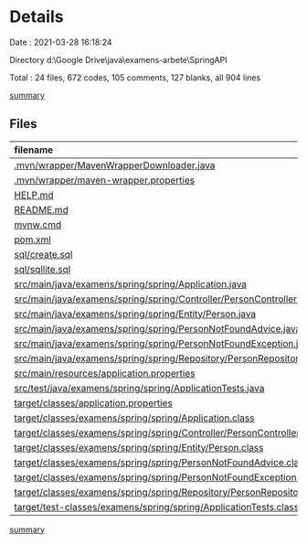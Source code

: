 # Details

Date : 2021-03-28 16:18:24

Directory d:\Google Drive\java\examens-arbete\SpringAPI

Total : 24 files,  672 codes, 105 comments, 127 blanks, all 904 lines

[summary](results.md)

## Files
| filename | language | code | comment | blank | total |
| :--- | :--- | ---: | ---: | ---: | ---: |
| [.mvn/wrapper/MavenWrapperDownloader.java](/.mvn/wrapper/MavenWrapperDownloader.java) | Java | 76 | 31 | 11 | 118 |
| [.mvn/wrapper/maven-wrapper.properties](/.mvn/wrapper/maven-wrapper.properties) | Properties | 2 | 0 | 1 | 3 |
| [HELP.md](/HELP.md) | Markdown | 6 | 0 | 4 | 10 |
| [README.md](/README.md) | Markdown | 1 | 0 | 0 | 1 |
| [mvnw.cmd](/mvnw.cmd) | Batch | 96 | 51 | 36 | 183 |
| [pom.xml](/pom.xml) | XML | 50 | 20 | 3 | 73 |
| [sql/create.sql](/sql/create.sql) | SQL | 12 | 0 | 7 | 19 |
| [sql/sqllite.sql](/sql/sqllite.sql) | SQL | 100 | 0 | 2 | 102 |
| [src/main/java/examens/spring/spring/Application.java](/src/main/java/examens/spring/spring/Application.java) | Java | 9 | 0 | 5 | 14 |
| [src/main/java/examens/spring/spring/Controller/PersonController.java](/src/main/java/examens/spring/spring/Controller/PersonController.java) | Java | 48 | 0 | 15 | 63 |
| [src/main/java/examens/spring/spring/Entity/Person.java](/src/main/java/examens/spring/spring/Entity/Person.java) | Java | 100 | 0 | 21 | 121 |
| [src/main/java/examens/spring/spring/PersonNotFoundAdvice.java](/src/main/java/examens/spring/spring/PersonNotFoundAdvice.java) | Java | 15 | 0 | 5 | 20 |
| [src/main/java/examens/spring/spring/PersonNotFoundException.java](/src/main/java/examens/spring/spring/PersonNotFoundException.java) | Java | 7 | 3 | 5 | 15 |
| [src/main/java/examens/spring/spring/Repository/PersonRepository.java](/src/main/java/examens/spring/spring/Repository/PersonRepository.java) | Java | 5 | 0 | 4 | 9 |
| [src/main/resources/application.properties](/src/main/resources/application.properties) | Properties | 6 | 0 | 1 | 7 |
| [src/test/java/examens/spring/spring/ApplicationTests.java](/src/test/java/examens/spring/spring/ApplicationTests.java) | Java | 9 | 0 | 5 | 14 |
| [target/classes/application.properties](/target/classes/application.properties) | Properties | 6 | 0 | 1 | 7 |
| [target/classes/examens/spring/spring/Application.class](/target/classes/examens/spring/spring/Application.class) | Java | 9 | 0 | 0 | 9 |
| [target/classes/examens/spring/spring/Controller/PersonController.class](/target/classes/examens/spring/spring/Controller/PersonController.class) | Java | 46 | 0 | 0 | 46 |
| [target/classes/examens/spring/spring/Entity/Person.class](/target/classes/examens/spring/spring/Entity/Person.class) | Java | 35 | 0 | 0 | 35 |
| [target/classes/examens/spring/spring/PersonNotFoundAdvice.class](/target/classes/examens/spring/spring/PersonNotFoundAdvice.class) | Java | 10 | 0 | 0 | 10 |
| [target/classes/examens/spring/spring/PersonNotFoundException.class](/target/classes/examens/spring/spring/PersonNotFoundException.class) | Java | 15 | 0 | 0 | 15 |
| [target/classes/examens/spring/spring/Repository/PersonRepository.class](/target/classes/examens/spring/spring/Repository/PersonRepository.class) | Java | 2 | 0 | 1 | 3 |
| [target/test-classes/examens/spring/spring/ApplicationTests.class](/target/test-classes/examens/spring/spring/ApplicationTests.class) | Java | 7 | 0 | 0 | 7 |

[summary](results.md)